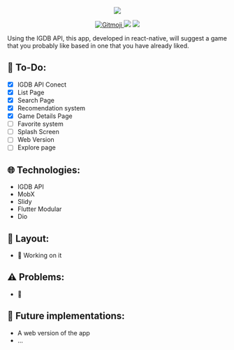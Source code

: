 <p align='center'>
 <img src="https://user-images.githubusercontent.com/62253156/89195942-8193e800-d577-11ea-9e4f-47ef96d47b9a.png"/>

</p>
<p align='center'>
   <a href="https://gitmoji.carloscuesta.me">
    <img src="https://img.shields.io/badge/gitmoji-%20😜%20😍-FFDD67.svg?style=flat-square" alt="Gitmoji">
  </a>
    <img src="https://img.shields.io/badge/Dart-Flutter-blue?style=flat-square&logo=flutter">
    <!-- Budlers-->
    <img src="https://img.shields.io/badge/Video--Games-%F0%9F%8E%AE-red?style=flat-square">
</p>

Using the IGDB API, this app, developed in react-native, will suggest a game that you probably like based in one that you have already liked.

## 📝 To-Do:
- [x] IGDB API Conect
- [x] List Page
- [x] Search Page
- [x] Recomendation system
- [x] Game Details Page
- [ ] Favorite system
- [ ] Splash Screen
- [ ] Web Version
- [ ] Explore page

## 🌐 Technologies:
- IGDB API
- MobX
- Slidy
- Flutter Modular
- Dio

## 📰 Layout:
- :construction: Working on it

## ⚠️ Problems:
- :construction:

## 🔮 Future implementations:
- A web version of the app
- ...

